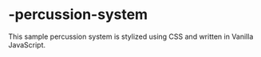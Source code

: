 # -percussion-system
This sample percussion system is stylized using CSS and written in Vanilla JavaScript.
